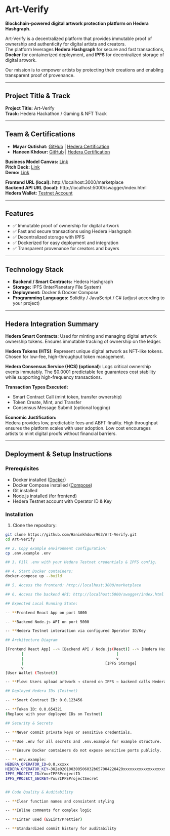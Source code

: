 # Art-Verify

**Blockchain-powered digital artwork protection platform on Hedera Hashgraph.**  

Art-Verify is a decentralized platform that provides immutable proof of ownership and authenticity for digital artists and creators.  
The platform leverages **Hedera Hashgraph** for secure and fast transactions, **Docker** for containerized deployment, and **IPFS** for decentralized storage of digital artwork.  

Our mission is to empower artists by protecting their creations and enabling transparent proof of provenance.

---

## Project Title & Track
**Project Title:** Art-Verify  
**Track:** Hedera Hackathon / Gaming & NFT Track  

---

## Team & Certifications

- **Mayar Qutishat:** [GitHub](https://github.com/Mayarqutishat) | [Hedera Certification](https://drive.google.com/file/d/1VOPUcXhGRAt6iAm32vsNAGfnFFKbWyVr/view?usp=drive_link)  
- **Haneen Khdour:** [GitHub](https://github.com/Haninkhdour963) | [Hedera Certification](https://drive.google.com/file/d/1nx3XtxFGJ15ftcv7vpKoP2yjgh8pf-CW/view?usp=drive_link)  

**Business Model Canvas:** [Link](https://www.canva.com/design/DAG25ab42SI/JO6yqBEDkVZ04QDdLsiTkQ/edit)  
**Pitch Deck:** [Link](https://prezi.com/p/edit/ch8cbapyzvo_/)  
**Demo:** [Link](https://share.descript.com/view/h70CL4qIxSO)  

**Frontend URL (local):** http://localhost:3000/marketplace  
**Backend API URL (local):** http://localhost:5000/swagger/index.html  
**Hedera Wallet:** [Testnet Account](https://hashscan.io/testnet/account/copyYourAccout)  

---

## Features

- ✅ Immutable proof of ownership for digital artwork  
- ✅ Fast and secure transactions using Hedera Hashgraph  
- ✅ Decentralized storage with IPFS  
- ✅ Dockerized for easy deployment and integration  
- ✅ Transparent provenance for creators and buyers  

---

## Technology Stack

- **Backend / Smart Contracts:** Hedera Hashgraph  
- **Storage:** IPFS (InterPlanetary File System)  
- **Deployment:** Docker & Docker Compose  
- **Programming Languages:** Solidity / JavaScript / C# (adjust according to your project)  

---

## Hedera Integration Summary

**Hedera Smart Contracts**: Used for minting and managing digital artwork ownership tokens. Ensures immutable tracking of ownership on the ledger.  

**Hedera Tokens (HTS)**: Represent unique digital artwork as NFT-like tokens. Chosen for low-fee, high-throughput token management.  

**Hedera Consensus Service (HCS) (optional)**: Logs critical ownership events immutably. The $0.0001 predictable fee guarantees cost stability while supporting high-frequency transactions.  

**Transaction Types Executed:**  
- Smart Contract Call (mint token, transfer ownership)  
- Token Create, Mint, and Transfer  
- Consensus Message Submit (optional logging)

**Economic Justification:**  
Hedera provides low, predictable fees and ABFT finality. High throughput ensures the platform scales with user adoption. Low cost encourages artists to mint digital proofs without financial barriers.

---

## Deployment & Setup Instructions

### Prerequisites

- Docker installed ([Docker](https://www.docker.com/get-started))  
- Docker Compose installed ([Compose](https://docs.docker.com/compose/install/))  
- Git installed  
- Node.js installed (for frontend)  
- Hedera Testnet account with Operator ID & Key  

### Installation

1. Clone the repository:

```bash
git clone https://github.com/Haninkhdour963/Art-Verify.git
cd Art-Verify

## 2. Copy example environment configuration:
cp .env.example .env

## 3. Fill .env with your Hedera Testnet credentials & IPFS config.

## 4. Start Docker containers:
docker-compose up --build

## 5. Access the frontend: http://localhost:3000/marketplace

## 6. Access the backend API: http://localhost:5000/swagger/index.html

## Expected Local Running State:

-- **Frontend React App on port 3000

-- **Backend Node.js API on port 5000

-- **Hedera Testnet interaction via configured Operator ID/Key

## Architecture Diagram

[Frontend React App] --> [Backend API / Node.js(React)] --> [Hedera Hashgraph Network]
       |                                         |
       |                                         v
       |                                    [IPFS Storage]
       v
[User Wallet (Testnet)]

-- **Flow: Users upload artwork → stored on IPFS → backend calls Hedera Smart Contract to mint ownership token → frontend displays proof of ownership.

## Deployed Hedera IDs (Testnet)

-- **Smart Contract ID: 0.0.123456

-- **Token ID: 0.0.654321
(Replace with your deployed IDs on Testnet)

## Security & Secrets

-- **Never commit private keys or sensitive credentials.

-- **Use .env for all secrets and .env.example for example structure.

-- **Ensure Docker containers do not expose sensitive ports publicly.

-- **.env.example:
HEDERA_OPERATOR_ID=0.0.xxxxx
HEDERA_OPERATOR_KEY=302e020100300506032b657004220420xxxxxxxxxxxxxxxxxxxxxxxxxxxxxxxxxxxxxxxxxxxxxxxxxxxxxxxx
IPFS_PROJECT_ID=YourIPFSProjectID
IPFS_PROJECT_SECRET=YourIPFSProjectSecret


## Code Quality & Auditability

-- **Clear function names and consistent styling

-- **Inline comments for complex logic

-- **Linter used (ESLint/Prettier)

-- **Standardized commit history for auditability

